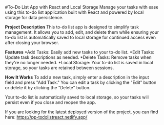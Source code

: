 #To-Do List App with React and Local Storage
Manage your tasks with ease using this to-do list application built with React and powered by local storage for data persistence.

**Project Description**
This to-do list app is designed to simplify task management. It allows you to add, edit, and delete them while ensuring your to-do list is automatically saved to local storage for continued access even after closing your browser.

**Features**
*Add Tasks: Easily add new tasks to your to-do list.
*Edit Tasks: Update task descriptions as needed.
*Delete Tasks: Remove tasks when they're no longer needed.
*Local Storage: Your to-do list is saved in local storage, so your tasks are retained between sessions.

**How It Works**
To add a new task, simply enter a description in the input field and press "Add Task."
You can edit a task by clicking the "Edit" button or delete it by clicking the "Delete" button.

Your to-do list is automatically saved to local storage, so your tasks will persist even if you close and reopen the app.

If you are looking for the latest deployed version of the project, you can find here: https://pp-todolistreact.netlify.app/
